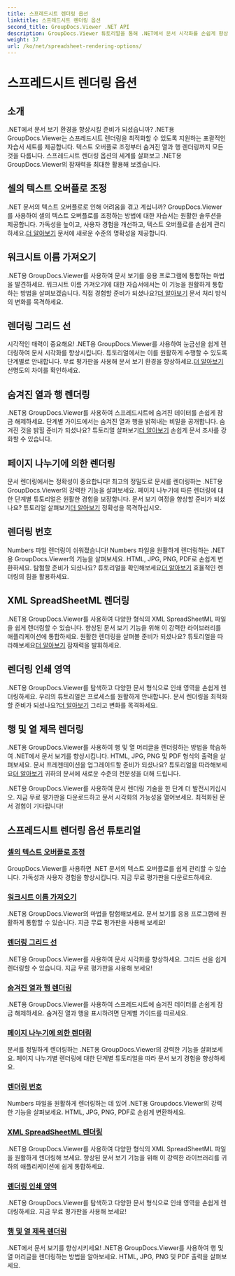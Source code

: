 ```yaml
---
title: 스프레드시트 렌더링 옵션
linktitle: 스프레드시트 렌더링 옵션
second_title: GroupDocs.Viewer .NET API
description: GroupDocs.Viewer 튜토리얼을 통해 .NET에서 문서 시각화를 손쉽게 향상할 수 있습니다. 텍스트 오버플로를 조정하고 그리드 선을 렌더링하는 방법 등을 알아보세요.
weight: 37
url: /ko/net/spreadsheet-rendering-options/
---
```


# 스프레드시트 렌더링 옵션

## 소개

.NET에서 문서 보기 환경을 향상시킬 준비가 되셨습니까? .NET용 GroupDocs.Viewer는 스프레드시트 렌더링을 최적화할 수 있도록 지원하는 포괄적인 자습서 세트를 제공합니다. 텍스트 오버플로 조정부터 숨겨진 열과 행 렌더링까지 모든 것을 다룹니다. 스프레드시트 렌더링 옵션의 세계를 살펴보고 .NET용 GroupDocs.Viewer의 잠재력을 최대한 활용해 보겠습니다.

## 셀의 텍스트 오버플로 조정

 .NET 문서의 텍스트 오버플로로 인해 어려움을 겪고 계십니까? GroupDocs.Viewer를 사용하여 셀의 텍스트 오버플로를 조정하는 방법에 대한 자습서는 원활한 솔루션을 제공합니다. 가독성을 높이고, 사용자 경험을 개선하고, 텍스트 오버플로를 손쉽게 관리하세요.[더 알아보기](./adjust-text-overflow-cells/) 문서에 새로운 수준의 명확성을 제공합니다.

## 워크시트 이름 가져오기

.NET용 GroupDocs.Viewer를 사용하여 문서 보기를 응용 프로그램에 통합하는 마법을 발견하세요. 워크시트 이름 가져오기에 대한 자습서에서는 이 기능을 원활하게 통합하는 방법을 살펴보겠습니다. 직접 경험할 준비가 되셨나요?[더 알아보기](./get-worksheets-names/) 문서 처리 방식의 변화를 목격하세요.

## 렌더링 그리드 선

 시각적인 매력이 중요해요! .NET용 GroupDocs.Viewer를 사용하여 눈금선을 쉽게 렌더링하여 문서 시각화를 향상시킵니다. 튜토리얼에서는 이를 원활하게 수행할 수 있도록 단계별로 안내합니다. 무료 평가판을 사용해 문서 보기 환경을 향상하세요.[더 알아보기](./render-grid-lines/) 선명도의 차이를 확인하세요.

## 숨겨진 열과 행 렌더링

 .NET용 GroupDocs.Viewer를 사용하여 스프레드시트에 숨겨진 데이터를 손쉽게 잠금 해제하세요. 단계별 가이드에서는 숨겨진 열과 행을 밝혀내는 비밀을 공개합니다. 숨겨진 것을 밝힐 준비가 되셨나요? 튜토리얼 살펴보기[더 알아보기](./render-hidden-columns-rows/) 손쉽게 문서 조사를 강화할 수 있습니다.

## 페이지 나누기에 의한 렌더링

문서 렌더링에서는 정확성이 중요합니다! 최고의 정밀도로 문서를 렌더링하는 .NET용 GroupDocs.Viewer의 강력한 기능을 살펴보세요. 페이지 나누기에 따른 렌더링에 대한 단계별 튜토리얼은 원활한 경험을 보장합니다. 문서 보기 여정을 향상할 준비가 되셨나요? 튜토리얼 살펴보기[더 알아보기](./rendering-by-page-breaks/) 정확성을 목격하십시오.

## 렌더링 번호

 Numbers 파일 렌더링이 쉬워졌습니다! Numbers 파일을 원활하게 렌더링하는 .NET용 GroupDocs.Viewer의 기능을 살펴보세요. HTML, JPG, PNG, PDF로 손쉽게 변환하세요. 탐험할 준비가 되셨나요? 튜토리얼을 확인해보세요[더 알아보기](./rendering-numbers/) 효율적인 렌더링의 힘을 활용하세요.

## XML SpreadSheetML 렌더링

 .NET용 GroupDocs.Viewer를 사용하여 다양한 형식의 XML SpreadSheetML 파일을 쉽게 렌더링할 수 있습니다. 향상된 문서 보기 기능을 위해 이 강력한 라이브러리를 애플리케이션에 통합하세요. 원활한 렌더링을 살펴볼 준비가 되셨나요? 튜토리얼을 따라해보세요[더 알아보기](./rendering-xml-spreadsheetml/) 잠재력을 발휘하세요.

## 렌더링 인쇄 영역

.NET용 GroupDocs.Viewer를 탐색하고 다양한 문서 형식으로 인쇄 영역을 손쉽게 렌더링하세요. 우리의 튜토리얼은 프로세스를 원활하게 안내합니다. 문서 렌더링을 최적화할 준비가 되셨나요?[더 알아보기](./render-print-areas/) 그리고 변화를 목격하세요.

## 행 및 열 제목 렌더링

 .NET용 GroupDocs.Viewer를 사용하여 행 및 열 머리글을 렌더링하는 방법을 학습하여 .NET에서 문서 보기를 향상시킵니다. HTML, JPG, PNG 및 PDF 형식의 출력을 살펴보세요. 문서 프레젠테이션을 업그레이드할 준비가 되셨나요? 튜토리얼을 따라해보세요[더 알아보기](./render-row-column-headings/) 귀하의 문서에 새로운 수준의 전문성을 더해 드립니다.

.NET용 GroupDocs.Viewer를 사용하여 문서 렌더링 기술을 한 단계 더 발전시키십시오. 지금 무료 평가판을 다운로드하고 문서 시각화의 가능성을 열어보세요. 최적화된 문서 경험이 기다립니다!
## 스프레드시트 렌더링 옵션 튜토리얼
### [셀의 텍스트 오버플로 조정](./adjust-text-overflow-cells/)
GroupDocs.Viewer를 사용하면 .NET 문서의 텍스트 오버플로를 쉽게 관리할 수 있습니다. 가독성과 사용자 경험을 향상시킵니다. 지금 무료 평가판을 다운로드하세요.
### [워크시트 이름 가져오기](./get-worksheets-names/)
.NET용 GroupDocs.Viewer의 마법을 탐험해보세요. 문서 보기를 응용 프로그램에 원활하게 통합할 수 있습니다. 지금 무료 평가판을 사용해 보세요!
### [렌더링 그리드 선](./render-grid-lines/)
.NET용 GroupDocs.Viewer를 사용하여 문서 시각화를 향상하세요. 그리드 선을 쉽게 렌더링할 수 있습니다. 지금 무료 평가판을 사용해 보세요!
### [숨겨진 열과 행 렌더링](./render-hidden-columns-rows/)
.NET용 GroupDocs.Viewer를 사용하여 스프레드시트에 숨겨진 데이터를 손쉽게 잠금 해제하세요. 숨겨진 열과 행을 표시하려면 단계별 가이드를 따르세요.
### [페이지 나누기에 의한 렌더링](./rendering-by-page-breaks/)
문서를 정밀하게 렌더링하는 .NET용 GroupDocs.Viewer의 강력한 기능을 살펴보세요. 페이지 나누기별 렌더링에 대한 단계별 튜토리얼을 따라 문서 보기 경험을 향상하세요.
### [렌더링 번호](./rendering-numbers/)
Numbers 파일을 원활하게 렌더링하는 데 있어 .NET용 Groupdocs.Viewer의 강력한 기능을 살펴보세요. HTML, JPG, PNG, PDF로 손쉽게 변환하세요.
### [XML SpreadSheetML 렌더링](./rendering-xml-spreadsheetml/)
.NET용 GroupDocs.Viewer를 사용하여 다양한 형식의 XML SpreadSheetML 파일을 원활하게 렌더링해 보세요. 향상된 문서 보기 기능을 위해 이 강력한 라이브러리를 귀하의 애플리케이션에 쉽게 통합하세요.
### [렌더링 인쇄 영역](./render-print-areas/)
.NET용 GroupDocs.Viewer를 탐색하고 다양한 문서 형식으로 인쇄 영역을 손쉽게 렌더링하세요. 지금 무료 평가판을 사용해 보세요!
### [행 및 열 제목 렌더링](./render-row-column-headings/)
.NET에서 문서 보기를 향상시키세요! .NET용 GroupDocs.Viewer를 사용하여 행 및 열 머리글을 렌더링하는 방법을 알아보세요. HTML, JPG, PNG 및 PDF 출력을 살펴보세요.